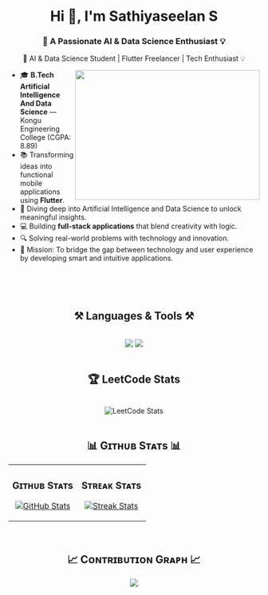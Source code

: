 


<h1 align="center">Hi 👋, I'm Sathiyaseelan S</h1>
<h3 align="center">🚀  A Passionate AI & Data Science Enthusiast 💡</h3>
<p align="center">🚀  AI & Data Science Student | Flutter Freelancer | Tech Enthusiast 💡</p>  
<img align="right" width="370" height="260" src="https://user-images.githubusercontent.com/74038190/212749447-bfb7e725-6987-49d9-ae85-2015e3e7cc41.gif">

- 🎓 **B.Tech Artificial Intelligence And Data Science** — Kongu Engineering College (CGPA: 8.89)  
- 📚 Transforming ideas into functional mobile applications using **Flutter**.  
- 🤖 Diving deep into Artificial Intelligence and Data Science to unlock meaningful insights. 
- 💻  Building **full-stack applications** that blend creativity with logic.  
- 🔍 Solving real-world problems with technology and innovation.
- 🎯 Mission: To bridge the gap between technology and user experience by developing smart and intuitive applications.
<br/>
<br/>
<br/>


<h2 align="center">⚒️ Languages & Tools ⚒️</h2>
<br/>
<div align="center">
    <img src="https://skillicons.dev/icons?i=react,bootstrap,html,css,git,mongodb,java,javascript,python,opencv,linux,java" />
    <img src="https://skillicons.dev/icons?i=c,express,postman,tensorflow,sqlite,flutter,figma,vercel" /><br>
</div>

<br/>


<h2 align="center">🏆 LeetCode Stats</h2>
<br/>
<div align="center">
    <img src="https://leetcard.jacoblin.cool/sathiyaseelans0712?theme=light&font=Baloo%202%20ExtraBold&ext=heatmap&border=1&radius=10" alt="LeetCode Stats" />
</div>
<br/>

<h2 align="center">📊 Gɪᴛʜᴜʙ Sᴛᴀᴛs 📊</h2>

<table width="100%">
  <tr>
    <td width="50%">
      <h3 align="center"><strong>Gɪᴛʜᴜʙ Sᴛᴀᴛs</strong></h3>
      <p align="center">
        <a href="https://github.com/sathiyaseelan0712">
          <img align="center" src="https://github-readme-stats.vercel.app/api?username=sathiyaseelan0712&count_private=true&show_icons=true&theme=nightowl&bg_color=0,000000,441350&title_color=c56a90&text_color=ffffff&rank_icon=github&hide=prs,issues,contribs&show=reviews,prs_merged,prs_merged_percentage" alt="GitHub Stats" />
        </a>
      </p>
    </td>
    <td width="50%">
      <h3 align="center"><strong>Sᴛʀᴇᴀᴋ Sᴛᴀᴛs</strong></h3>
      <p align="center">
        <a href="https://github.com/sathiyaseelan0712">
          <img align="center" src="https://streak-stats.demolab.com?user=sathiyaseelan0712&theme=nightowl&background=0,000000,441350&fire=ffeb95&ring=ffeb95&sideNums=ffffff&sideLabels=ffffff&dates=c56a90&currStreakNum=ffffff" alt="Streak Stats" />
        </a>
      </p>
    </td>
  </tr>
</table>

<br/>



<!--Contribution Graph-->
<h2 align="center">📈 Cᴏɴᴛʀɪʙᴜᴛɪᴏɴ Gʀᴀᴘʜ 📈</h2>
<div align="center">
    <img src="https://github-readme-activity-graph.vercel.app/graph?username=sathiyaseelan0712&bg_color=ffcfe9&color=9e4c98&line=9e4c98&point=403d3d&area=true&hide_border=true" border-radius="15">
</div>
